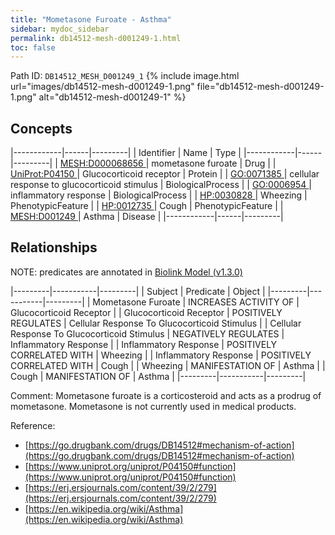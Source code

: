 ```yaml
---
title: "Mometasone Furoate - Asthma"
sidebar: mydoc_sidebar
permalink: db14512-mesh-d001249-1.html
toc: false 
---
```



Path ID: `DB14512_MESH_D001249_1`
{% include image.html url="images/db14512-mesh-d001249-1.png" file="db14512-mesh-d001249-1.png" alt="db14512-mesh-d001249-1" %}

## Concepts

|------------|------|---------|
| Identifier | Name | Type    |
|------------|------|---------|
| <a href="https://identifiers.org/MESH:D000068656">MESH:D000068656 </a> | mometasone furoate | Drug |
| <a href="https://identifiers.org/UniProt:P04150">UniProt:P04150 </a> | Glucocorticoid receptor | Protein |
| <a href="https://identifiers.org/GO:0071385">GO:0071385 </a> | cellular response to glucocorticoid stimulus | BiologicalProcess |
| <a href="https://identifiers.org/GO:0006954">GO:0006954 </a> | inflammatory response | BiologicalProcess |
| <a href="https://identifiers.org/HP:0030828">HP:0030828 </a> | Wheezing | PhenotypicFeature |
| <a href="https://identifiers.org/HP:0012735">HP:0012735 </a> | Cough | PhenotypicFeature |
| <a href="https://identifiers.org/MESH:D001249">MESH:D001249 </a> | Asthma | Disease |
|------------|------|---------|

## Relationships


NOTE: predicates are annotated in <a href="https://github.com/biolink/biolink-model/releases/tag/v1.3.0">Biolink Model (v1.3.0)</a>

|---------|-----------|---------|
| Subject | Predicate | Object  |
|---------|-----------|---------|
| Mometasone Furoate | INCREASES ACTIVITY OF | Glucocorticoid Receptor |
| Glucocorticoid Receptor | POSITIVELY REGULATES | Cellular Response To Glucocorticoid Stimulus |
| Cellular Response To Glucocorticoid Stimulus | NEGATIVELY REGULATES | Inflammatory Response |
| Inflammatory Response | POSITIVELY CORRELATED WITH | Wheezing |
| Inflammatory Response | POSITIVELY CORRELATED WITH | Cough |
| Wheezing | MANIFESTATION OF | Asthma |
| Cough | MANIFESTATION OF | Asthma |
|---------|-----------|---------|

Comment: Mometasone furoate is a corticosteroid and acts as a prodrug of mometasone. Mometasone is not currently used in medical products.

Reference: 
  - [https://go.drugbank.com/drugs/DB14512#mechanism-of-action](https://go.drugbank.com/drugs/DB14512#mechanism-of-action)
  - [https://www.uniprot.org/uniprot/P04150#function](https://www.uniprot.org/uniprot/P04150#function)
  - [https://erj.ersjournals.com/content/39/2/279](https://erj.ersjournals.com/content/39/2/279)
  - [https://en.wikipedia.org/wiki/Asthma](https://en.wikipedia.org/wiki/Asthma)
